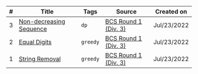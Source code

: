| # | Title | Tags | Source | Created on |
|---| ----- | ---- | ------ | ------- |
| 3 | [Non-decreasing Sequence](https://codeforces.com/contestInvitation/7f94142721ec4fda918f9c7f3e4bc12289d43dd1)| `dp`| [BCS Round 1 (Div. 3)](https://codeforces.com/contestInvitation/7f94142721ec4fda918f9c7f3e4bc12289d43dd1) | Jul/23/2022 |
| 2 | [Equal Digits](https://codeforces.com/contestInvitation/7f94142721ec4fda918f9c7f3e4bc12289d43dd1)| `greedy`| [BCS Round 1 (Div. 3)](https://codeforces.com/contestInvitation/7f94142721ec4fda918f9c7f3e4bc12289d43dd1) | Jul/23/2022 |
| 1 | [String Removal](https://codeforces.com/contestInvitation/7f94142721ec4fda918f9c7f3e4bc12289d43dd1)| `greedy`| [BCS Round 1 (Div. 3)](https://codeforces.com/contestInvitation/7f94142721ec4fda918f9c7f3e4bc12289d43dd1) | Jul/23/2022 |
